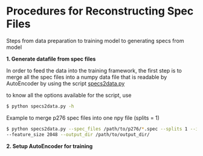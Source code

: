 
# Procedures for Reconstructing Spec Files #

Steps from data preparation to training model to generating specs from model

__1. Generate datafile from spec files__

In order to feed the data into the training framework, 
the first step is to merge all the spec files into a numpy data 
file that is readable by AutoEncoder by using the script
[specs2data.py](../scripts/specs2data.py)

to know all the options available for the script, use 

```bash
$ python specs2data.py -h
```

Example to merge p276 spec files into one npy file (splits = 1)

```bash
$ python specs2data.py --spec_files /path/to/p276/*.spec --splits 1 --input_spec_dtype f4 
--feature_size 2048 --output_dir /path/to/output_dir/
```

__2. Setup AutoEncoder for training__



